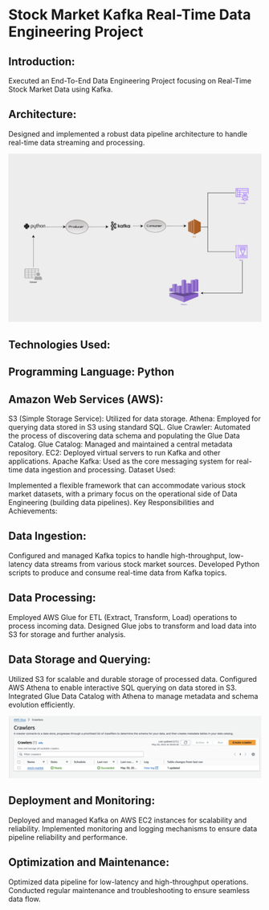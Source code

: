 # Stock Market Kafka Real-Time Data Engineering Project
## Introduction:

Executed an End-To-End Data Engineering Project focusing on Real-Time Stock Market Data using Kafka.
## Architecture:

Designed and implemented a robust data pipeline architecture to handle real-time data streaming and processing.

![Architecture Diagram](Stock.png)

## Technologies Used:

## Programming Language: Python
## Amazon Web Services (AWS):
S3 (Simple Storage Service): Utilized for data storage.
Athena: Employed for querying data stored in S3 using standard SQL.
Glue Crawler: Automated the process of discovering data schema and populating the Glue Data Catalog.
Glue Catalog: Managed and maintained a central metadata repository.
EC2: Deployed virtual servers to run Kafka and other applications.
Apache Kafka: Used as the core messaging system for real-time data ingestion and processing.
Dataset Used:

Implemented a flexible framework that can accommodate various stock market datasets, with a primary focus on the operational side of Data Engineering (building data pipelines).
Key Responsibilities and Achievements:

## Data Ingestion:

Configured and managed Kafka topics to handle high-throughput, low-latency data streams from various stock market sources.
Developed Python scripts to produce and consume real-time data from Kafka topics.

## Data Processing:

Employed AWS Glue for ETL (Extract, Transform, Load) operations to process incoming data.
Designed Glue jobs to transform and load data into S3 for storage and further analysis.

## Data Storage and Querying:

Utilized S3 for scalable and durable storage of processed data.
Configured AWS Athena to enable interactive SQL querying on data stored in S3.
Integrated Glue Data Catalog with Athena to manage metadata and schema evolution efficiently.

![Architecture Diagram](crawler.png)

## Deployment and Monitoring:

Deployed and managed Kafka on AWS EC2 instances for scalability and reliability.
Implemented monitoring and logging mechanisms to ensure data pipeline reliability and performance.

## Optimization and Maintenance:

Optimized data pipeline for low-latency and high-throughput operations.
Conducted regular maintenance and troubleshooting to ensure seamless data flow.
